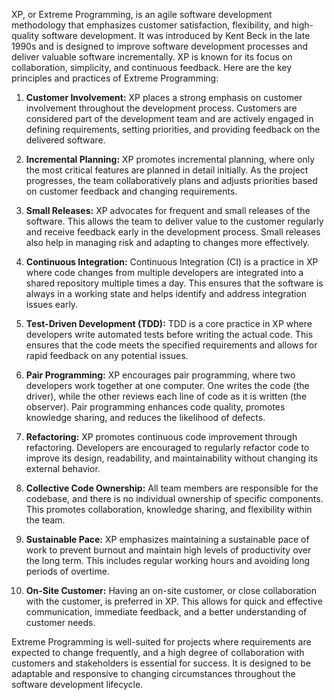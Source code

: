 XP, or Extreme Programming, is an agile software development methodology that emphasizes customer satisfaction, flexibility, and high-quality software development. It was introduced by Kent Beck in the late 1990s and is designed to improve software development processes and deliver valuable software incrementally. XP is known for its focus on collaboration, simplicity, and continuous feedback. Here are the key principles and practices of Extreme Programming:

1. **Customer Involvement:** XP places a strong emphasis on customer involvement throughout the development process. Customers are considered part of the development team and are actively engaged in defining requirements, setting priorities, and providing feedback on the delivered software.
    
2. **Incremental Planning:** XP promotes incremental planning, where only the most critical features are planned in detail initially. As the project progresses, the team collaboratively plans and adjusts priorities based on customer feedback and changing requirements.
    
3. **Small Releases:** XP advocates for frequent and small releases of the software. This allows the team to deliver value to the customer regularly and receive feedback early in the development process. Small releases also help in managing risk and adapting to changes more effectively.
    
4. **Continuous Integration:** Continuous Integration (CI) is a practice in XP where code changes from multiple developers are integrated into a shared repository multiple times a day. This ensures that the software is always in a working state and helps identify and address integration issues early.
    
5. **Test-Driven Development (TDD):** TDD is a core practice in XP where developers write automated tests before writing the actual code. This ensures that the code meets the specified requirements and allows for rapid feedback on any potential issues.
    
6. **Pair Programming:** XP encourages pair programming, where two developers work together at one computer. One writes the code (the driver), while the other reviews each line of code as it is written (the observer). Pair programming enhances code quality, promotes knowledge sharing, and reduces the likelihood of defects.
    
7. **Refactoring:** XP promotes continuous code improvement through refactoring. Developers are encouraged to regularly refactor code to improve its design, readability, and maintainability without changing its external behavior.
    
8. **Collective Code Ownership:** All team members are responsible for the codebase, and there is no individual ownership of specific components. This promotes collaboration, knowledge sharing, and flexibility within the team.
    
9. **Sustainable Pace:** XP emphasizes maintaining a sustainable pace of work to prevent burnout and maintain high levels of productivity over the long term. This includes regular working hours and avoiding long periods of overtime.
    
10. **On-Site Customer:** Having an on-site customer, or close collaboration with the customer, is preferred in XP. This allows for quick and effective communication, immediate feedback, and a better understanding of customer needs.
    

Extreme Programming is well-suited for projects where requirements are expected to change frequently, and a high degree of collaboration with customers and stakeholders is essential for success. It is designed to be adaptable and responsive to changing circumstances throughout the software development lifecycle.